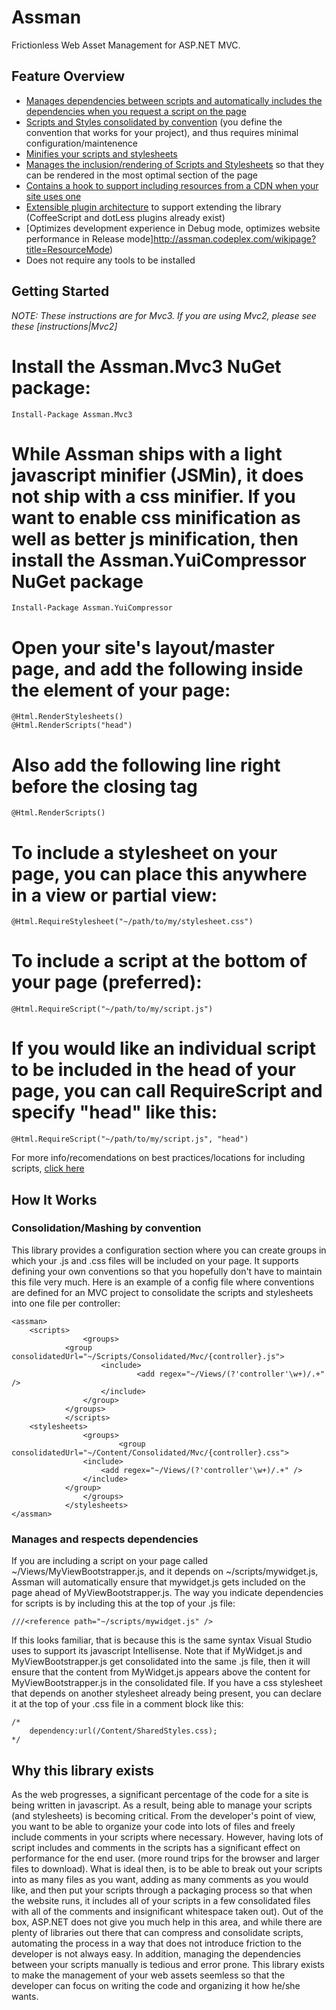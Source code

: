 Assman
=========
Frictionless Web Asset Management for ASP.NET MVC.

Feature Overview
------------------------
* [Manages dependencies between scripts and automatically includes the dependencies when you request a script on the page](http://assman.codeplex.com/wikipage?title=Dependency-Management)
* [Scripts and Styles consolidated by convention](http://assman.codeplex.com/wikipage?title=Compilation) (you define the convention that works for your project), and thus requires minimal configuration/maintenence
* [Minifies your scripts and stylesheets](http://assman.codeplex.com/wikipage?title=Minification)
* [Manages the inclusion/rendering of Scripts and Stylesheets](http://assman.codeplex.com/wikipage?title=Registration) so that they can be rendered in the most optimal section of the page
* [Contains a hook to support including resources from a CDN when your site uses one](http://assman.codeplex.com/wikipage?title=CDN)
* [Extensible plugin architecture](http://assman.codeplex.com/wikipage?title=Plugins) to support extending the library (CoffeeScript and dotLess plugins already exist)
* [Optimizes development experience in Debug mode, optimizes website performance in Release mode]http://assman.codeplex.com/wikipage?title=ResourceMode)
* Does not require any tools to be installed

Getting Started
--------------------

*NOTE: These instructions are for Mvc3.  If you are using Mvc2, please see these [instructions|Mvc2]*
# Install the Assman.Mvc3 NuGet package:

	Install-Package Assman.Mvc3

# While Assman ships with a light javascript minifier (JSMin), it does not ship with a css minifier.  If you want to enable css minification as well as better js minification, then install the Assman.YuiCompressor NuGet package

	Install-Package Assman.YuiCompressor

# Open your site's layout/master page, and add the following inside the <head> element of your page:

	@Html.RenderStylesheets()
	@Html.RenderScripts("head")

# Also add the following line right before the closing </body> tag

	@Html.RenderScripts()

# To include a stylesheet on your page, you can place this anywhere in a view or partial view:

	@Html.RequireStylesheet("~/path/to/my/stylesheet.css")

# To include a script at the bottom of your page (preferred):

	@Html.RequireScript("~/path/to/my/script.js")

# If you would like an individual script to be included in the head of your page, you can call RequireScript and specify "head" like this:

	@Html.RequireScript("~/path/to/my/script.js", "head")

For more info/recomendations on best practices/locations for including scripts, [click here](http://assman.codeplex.com/wikipage?title=ScriptLocation)

How It Works
------------------

### Consolidation/Mashing by convention

This library provides a configuration section where you can create groups in which your .js and .css files will be included on your page.  It supports defining your own conventions so that you hopefully don't have to maintain this file very much.  Here is an example of a config file where conventions are defined for an MVC project to consolidate the scripts and stylesheets into one file per controller:

	<assman>
		<scripts>
            		<groups>
				<group consolidatedUrl="~/Scripts/Consolidated/Mvc/{controller}.js">
      					<include>
        						<add regex="~/Views/(?'controller'\w+)/.+" />
      					</include>
    				</group>
	    		</groups>
        		</scripts>
		<stylesheets>
            		<groups>	
                			<group consolidatedUrl="~/Content/Consolidated/Mvc/{controller}.css">
					<include>
						<add regex="~/Views/(?'controller'\w+)/.+" />
					</include>
				</group>
            		</groups>
        		</stylesheets>
	</assman>

### Manages and respects dependencies

If you are including a script on your page called ~/Views/MyViewBootstrapper.js, and it depends on ~/scripts/mywidget.js, Assman will automatically ensure that mywidget.js gets included on the page ahead of MyViewBootstrapper.js.  The way you indicate dependencies for scripts is by including this at the top of your .js file:

	///<reference path="~/scripts/mywidget.js" />

If this looks familiar, that is because this is the same syntax Visual Studio uses to support its javascript Intellisense.  Note that if MyWidget.js and MyViewBootstrapper.js get consolidated into the same .js file, then it will ensure that the content from MyWidget.js appears above the content for MyViewBootstrapper.js in the consolidated file.  If you have a css stylesheet that depends on another stylesheet already being present, you can declare it at the top of your .css file in a comment block like this:

	/*
     	dependency:url(/Content/SharedStyles.css);
	*/

Why this library exists
-----------------------------

As the web progresses, a significant percentage of the code for a site is being written in javascript.  As a result, being able to manage your scripts (and stylesheets) is becoming critical.  From the developer's point of view, you want to be able to organize your code into lots of files and freely include comments in your scripts where necessary.  However, having lots of script includes and comments in the scripts has a significant effect on performance for the end user. (more round trips for the browser and larger files to download).  What is ideal then, is to be able to break out your scripts into as many files as you want, adding as many comments as you would like, and then put your scripts through a packaging process so that when the website runs, it includes all of your scripts in a few consolidated files with all of the comments and insignificant whitespace taken out).  Out of the box, ASP.NET does not give you much help in this area, and while there are plenty of libraries out there that can compress and consolidate scripts, automating the process in a way that does not introduce friction to the developer is not always easy.  In addition, managing the dependencies between your scripts manually is tedious and error prone. This library exists to make the management of your web assets seemless so that the developer can focus on writing the code and organizing it how he/she wants.

